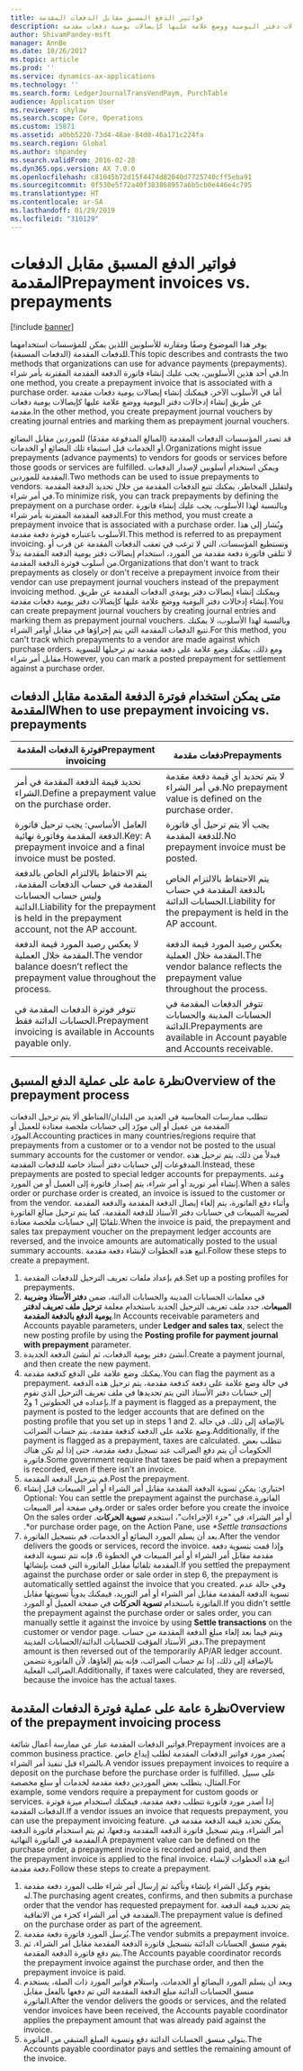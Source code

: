 ```yaml
---
title: فواتير الدفع المسبق مقابل الدفعات المقدمة
description: يوفر هذا الموضوع وصفًا ومقارنة للأسلوبين اللذين يمكن للمؤسسات استخدامهما للدفعات المقدمة (الدفعات المسبقة). في أحد هذين الأسلوبين، يجب عليك إنشاء فاتورة الدفعة المقدمة المقترنة بأمر شراء. أما في الأسلوب الآخر، فيمكنك إنشاء إيصالات يومية دفعات مقدمة عن طريق إنشاء إدخالات دفتر اليومية ووضع علامة عليها كإيصالات يومية دفعات مقدمة.
author: ShivamPandey-msft
manager: AnnBe
ms.date: 10/26/2017
ms.topic: article
ms.prod: ''
ms.service: dynamics-ax-applications
ms.technology: ''
ms.search.form: LedgerJournalTransVendPaym, PurchTable
audience: Application User
ms.reviewer: shylaw
ms.search.scope: Core, Operations
ms.custom: 15871
ms.assetid: a0bb5220-73d4-48ae-84d0-46a171c224fa
ms.search.region: Global
ms.author: shpandey
ms.search.validFrom: 2016-02-28
ms.dyn365.ops.version: AX 7.0.0
ms.openlocfilehash: c81045b72d15f4474d82040d7725740cff5eba91
ms.sourcegitcommit: 0f530e5f72a40f383868957a6b5cb0e446e4c795
ms.translationtype: HT
ms.contentlocale: ar-SA
ms.lasthandoff: 01/29/2019
ms.locfileid: "310129"
---
```

# <a name="prepayment-invoices-vs-prepayments"></a><span data-ttu-id="23cec-105">فواتير الدفع المسبق مقابل الدفعات المقدمة</span><span class="sxs-lookup"><span data-stu-id="23cec-105">Prepayment invoices vs. prepayments</span></span>

[!include [banner](../includes/banner.md)]

<span data-ttu-id="23cec-106">يوفر هذا الموضوع وصفًا ومقارنة للأسلوبين اللذين يمكن للمؤسسات استخدامهما للدفعات المقدمة (الدفعات المسبقة).</span><span class="sxs-lookup"><span data-stu-id="23cec-106">This topic describes and contrasts the two methods that organizations can use for advance payments (prepayments).</span></span> <span data-ttu-id="23cec-107">في أحد هذين الأسلوبين، يجب عليك إنشاء فاتورة الدفعة المقدمة المقترنة بأمر شراء.</span><span class="sxs-lookup"><span data-stu-id="23cec-107">In one method, you create a prepayment invoice that is associated with a purchase order.</span></span> <span data-ttu-id="23cec-108">أما في الأسلوب الآخر، فيمكنك إنشاء إيصالات يومية دفعات مقدمة عن طريق إنشاء إدخالات دفتر اليومية ووضع علامة عليها كإيصالات يومية دفعات مقدمة.</span><span class="sxs-lookup"><span data-stu-id="23cec-108">In the other method, you create prepayment journal vouchers by creating journal entries and marking them as prepayment journal vouchers.</span></span>

<span data-ttu-id="23cec-109">قد تصدر المؤسسات الدفعات المقدمة (المبالغ المدفوعة مقدمًا) للموردين مقابل البضائع أو الخدمات قبل استيفاء تلك البضائع أو الخدمات.</span><span class="sxs-lookup"><span data-stu-id="23cec-109">Organizations might issue prepayments (advance payments) to vendors for goods or services before those goods or services are fulfilled.</span></span> <span data-ttu-id="23cec-110">ويمكن استخدام أسلوبين لإصدار الدفعات المقدمة للموردين.</span><span class="sxs-lookup"><span data-stu-id="23cec-110">Two methods can be used to issue prepayments to vendors.</span></span> <span data-ttu-id="23cec-111">ولتقليل المخاطر، يمكنك تتبع الدفعات المقدمة من خلال تحديد الدفعة المقدمة في أمر شراء.</span><span class="sxs-lookup"><span data-stu-id="23cec-111">To minimize risk, you can track prepayments by defining the prepayment on a purchase order.</span></span> <span data-ttu-id="23cec-112">وبالنسبة لهذا الأسلوب، يجب عليك إنشاء فاتورة الدفعة المقدمة المقترنة بأمر شراء.</span><span class="sxs-lookup"><span data-stu-id="23cec-112">For this method, you must create a prepayment invoice that is associated with a purchase order.</span></span> <span data-ttu-id="23cec-113">ويُشار إلى هذا الأسلوب باعتباره فوترة دفعة مقدمة.</span><span class="sxs-lookup"><span data-stu-id="23cec-113">This method is referred to as prepayment invoicing.</span></span> <span data-ttu-id="23cec-114">وتستطيع المؤسسات، التي لا ترغب في تعقب الدفعات المقدمة عن قرب أو لا تتلقي فاتورة دفعة مقدمة من المورد، استخدام إيصالات دفتر يومية الدفعة المقدمة بدلاً من أسلوب فوترة الدفعة المقدمة.</span><span class="sxs-lookup"><span data-stu-id="23cec-114">Organizations that don't want to track prepayments as closely or don't receive a prepayment invoice from their vendor can use prepayment journal vouchers instead of the prepayment invoicing method.</span></span> <span data-ttu-id="23cec-115">ويمكنك إنشاء إيصالات دفتر يومةي الدفعات المقدمة عن طريق إنشاء إدخالات دفتر اليومية ووضع علامة عليها كإيصالات دفتر يومية دفعات مقدمة.</span><span class="sxs-lookup"><span data-stu-id="23cec-115">You can create prepayment journal vouchers by creating journal entries and marking them as prepayment journal vouchers.</span></span> <span data-ttu-id="23cec-116">وبالنسبة لهذا الأسلوب، لا يمكنك تتبع الدفعات المقدمة التي يتم إجراؤها في مقابل أوامر الشراء.</span><span class="sxs-lookup"><span data-stu-id="23cec-116">For this method, you can't track which prepayments to a vendor are made against which purchase orders.</span></span> <span data-ttu-id="23cec-117">ومع ذلك، يمكنك وضع علامة على دفعة مقدمة تم ترحيلها للتسوية مقابل أمر شراء.</span><span class="sxs-lookup"><span data-stu-id="23cec-117">However, you can mark a posted prepayment for settlement against a purchase order.</span></span>

## <a name="when-to-use-prepayment-invoicing-vs-prepayments"></a><span data-ttu-id="23cec-118">متى يمكن استخدام فوترة الدفعة المقدمة مقابل الدفعات المقدمة</span><span class="sxs-lookup"><span data-stu-id="23cec-118">When to use prepayment invoicing vs. prepayments</span></span>

| <span data-ttu-id="23cec-119">فوترة الدفعات المقدمة</span><span class="sxs-lookup"><span data-stu-id="23cec-119">Prepayment invoicing</span></span>                                                                | <span data-ttu-id="23cec-120">دفعات مقدمة</span><span class="sxs-lookup"><span data-stu-id="23cec-120">Prepayments</span></span>                                                              |
|-------------------------------------------------------------------------------------|--------------------------------------------------------------------------|
| <span data-ttu-id="23cec-121">تحديد قيمة الدفعة المقدمة في أمر الشراء.</span><span class="sxs-lookup"><span data-stu-id="23cec-121">Define a prepayment value on the purchase order.</span></span>                                    | <span data-ttu-id="23cec-122">لا يتم تحديد أي قيمة دفعة مقدمة في أمر الشراء.</span><span class="sxs-lookup"><span data-stu-id="23cec-122">No prepayment value is defined on the purchase order.</span></span>                    |
| <span data-ttu-id="23cec-123">العامل الأساسي: يجب ترحيل فاتورة الدفعة المقدمة وفاتورة نهائية.</span><span class="sxs-lookup"><span data-stu-id="23cec-123">Key: A prepayment invoice and a final invoice must be posted.</span></span>                       | <span data-ttu-id="23cec-124">يجب ألا يتم ترحيل أي فاتورة للدفعة المقدمة.</span><span class="sxs-lookup"><span data-stu-id="23cec-124">No prepayment invoice must be posted.</span></span>                                    |
| <span data-ttu-id="23cec-125">يتم الاحتفاظ بالالتزام الخاص بالدفعة المقدمة في حساب الدفعات المقدمة، وليس حساب الحسابات الدائنة.</span><span class="sxs-lookup"><span data-stu-id="23cec-125">Liability for the prepayment is held in the prepayment account, not the AP account.</span></span> | <span data-ttu-id="23cec-126">يتم الاحتفاظ بالالتزام الخاص بالدفعة المقدمة في حساب الحسابات الدائنة.</span><span class="sxs-lookup"><span data-stu-id="23cec-126">Liability for the prepayment is held in the AP account.</span></span>                  |
| <span data-ttu-id="23cec-127">لا يعكس رصيد المورد قيمة الدفعة المقدمة خلال العملية.</span><span class="sxs-lookup"><span data-stu-id="23cec-127">The vendor balance doesn’t reflect the prepayment value throughout the process.</span></span>     | <span data-ttu-id="23cec-128">يعكس رصيد المورد قيمة الدفعة المقدمة خلال العملية.</span><span class="sxs-lookup"><span data-stu-id="23cec-128">The vendor balance reflects the prepayment value throughout the process.</span></span> |
| <span data-ttu-id="23cec-129">تتوفر فوترة الدفعات المقدمة في الحسابات الدائنة فقط.</span><span class="sxs-lookup"><span data-stu-id="23cec-129">Prepayment invoicing is available in Accounts payable only.</span></span>                         | <span data-ttu-id="23cec-130">تتوفر الدفعات المقدمة في الحسابات المدينة والحسابات الدائنة.</span><span class="sxs-lookup"><span data-stu-id="23cec-130">Prepayments are available in Account payable and Accounts receivable.</span></span>    |

## <a name="overview-of-the-prepayment-process"></a><span data-ttu-id="23cec-131">نظرة عامة على عملية الدفع المسبق</span><span class="sxs-lookup"><span data-stu-id="23cec-131">Overview of the prepayment process</span></span>
<span data-ttu-id="23cec-132">تتطلب ممارسات المحاسبة في العديد من البلدان/المناطق ألا يتم ترحيل الدفعات المقدمة من عميل أو إلى مورّد إلى حسابات ملخصة معتادة للعميل أو المورّد.</span><span class="sxs-lookup"><span data-stu-id="23cec-132">Accounting practices in many countries/regions require that prepayments from a customer or to a vendor not be posted to the usual summary accounts for the customer or vendor.</span></span> <span data-ttu-id="23cec-133">فبدلاً من ذلك، يتم ترحيل هذه المدفوعات إلى حسابات دفتر أستاذ خاصة للدفعات المقدمة.</span><span class="sxs-lookup"><span data-stu-id="23cec-133">Instead, these prepayments are posted to special ledger accounts for prepayments.</span></span> <span data-ttu-id="23cec-134">وعند إنشاء أمر توريد أو أمر شراء، يتم إصدار فاتورة إلى العميل أو من المورد.</span><span class="sxs-lookup"><span data-stu-id="23cec-134">When a sales order or purchase order is created, an invoice is issued to the customer or from the vendor.</span></span> <span data-ttu-id="23cec-135">وأثناء دفع الفاتورة، يتم إلغاء إيصال الدفعة المقدمة والدفعة المقدمة لضريبة المبيعات في حسابات دفتر الأستاذ للدفعة المقدمة، كما يتم ترحيل مبالغ الفاتورة تلقائيًا إلى حسابات ملخصة معتادة.</span><span class="sxs-lookup"><span data-stu-id="23cec-135">When the invoice is paid, the prepayment and sales tax prepayment voucher on the prepayment ledger accounts are reversed, and the invoice amounts are automatically posted to the usual summary accounts.</span></span> <span data-ttu-id="23cec-136">اتبع هذه الخطوات لإنشاء دفعة مقدمة.</span><span class="sxs-lookup"><span data-stu-id="23cec-136">Follow these steps to create a prepayment.</span></span>

1.  <span data-ttu-id="23cec-137">قم بإعداد ملفات تعريف الترحيل للدفعات المقدمة.</span><span class="sxs-lookup"><span data-stu-id="23cec-137">Set up a posting profiles for prepayments.</span></span>
2.  <span data-ttu-id="23cec-138">في معلمات الحسابات المدينة والحسابات الدائنة، ضمن **دفتر الأستاذ وضريبة المبيعات**، حدد ملف تعريف الترحيل الجديد باستخدام معلمة **ترحيل ملف تعريف لدفتر يومية الدفع بالدفعة المقدمة**.</span><span class="sxs-lookup"><span data-stu-id="23cec-138">In Accounts receivable parameters and Accounts payable parameters, under **Ledger and sales tax**, select the new posting profile by using the **Posting profile for payment journal with prepayment** parameter.</span></span>
3.  <span data-ttu-id="23cec-139">أنشئ دفتر يومية الدفعات، ثم أنشئ الدفعة الجديدة.</span><span class="sxs-lookup"><span data-stu-id="23cec-139">Create a payment journal, and then create the new payment.</span></span>
4.  <span data-ttu-id="23cec-140">يمكنك وضع علامة على الدفع كدفعة مقدمة.</span><span class="sxs-lookup"><span data-stu-id="23cec-140">You can flag the payment as a prepayment.</span></span> <span data-ttu-id="23cec-141">في حالة وضع علامة على دفعة كدفعة مقدمة، يتم ترحيل هذه الدفعة إلى حسابات دفتر الأستاذ التي يتم تحديدها في ملف تعريف الترحيل الذي تقوم بإعداده في الخطوتين 1 و2.</span><span class="sxs-lookup"><span data-stu-id="23cec-141">If a payment is flagged as a prepayment, the payment is posted to the ledger accounts that are defined on the posting profile that you set up in steps 1 and 2.</span></span> <span data-ttu-id="23cec-142">بالإضافة إلى ذلك، في حالة وضع علامة على الدفعة كدفعة مقدمة، يتم حساب الضرائب.</span><span class="sxs-lookup"><span data-stu-id="23cec-142">Additionally, if the payment is flagged as a prepayment, taxes are calculated.</span></span> <span data-ttu-id="23cec-143">تتطلب بعض الحكومات أن يتم دفع الضرائب عند تسجيل دفعة مقدمة، حتى إذا لم تكن هناك فاتورة.</span><span class="sxs-lookup"><span data-stu-id="23cec-143">Some government require that taxes be paid when a prepayment is recorded, even if there isn't an invoice.</span></span>
5.  <span data-ttu-id="23cec-144">قم بترحيل الدفعة المقدمة.</span><span class="sxs-lookup"><span data-stu-id="23cec-144">Post the prepayment.</span></span>
6.  <span data-ttu-id="23cec-145">‏‫اختياري: يمكن تسوية الدفعة المقدمة مقابل أمر الشراء أو أمر المبيعات قبل إنشاء الفاتورة.</span><span class="sxs-lookup"><span data-stu-id="23cec-145">Optional: You can settle the prepayment against the purchase order or sales order before you create the invoice.</span></span><span data-ttu-id="23cec-146">وفي صفحة أمر المبيعات أو أمر الشراء، في "جزء الإجراءات"، استخدم **تسوية الحركات**.</span><span class="sxs-lookup"><span data-stu-id="23cec-146"> On the sales order or purchase order page, on the Action Pane, use *\*Settle transactions*\*.</span></span>
7.  <span data-ttu-id="23cec-147">بعد أن يسلم المورد البضائع أو الخدمات، قم بتسجيل الفاتورة.</span><span class="sxs-lookup"><span data-stu-id="23cec-147">After the vendor delivers the goods or services, record the invoice.</span></span> <span data-ttu-id="23cec-148">وإذا قمت بتسوية دفعة مقدمة مقابل أمر الشراء أو أمر المبيعات في الخطوة 6، فإنه تتم تسوية الدفعة المقدمة تلقائياً مقابل الفاتورة التي قمت بإنشائها.</span><span class="sxs-lookup"><span data-stu-id="23cec-148">If you settled the prepayment against the purchase order or sale order in step 6, the prepayment is automatically settled against the invoice that you created.</span></span> <span data-ttu-id="23cec-149">وفي حالة عدم تسوية الدفعة المقدمة مقابل أمر الشراء أو أمر التوريد، فيمكنك يدوياً تسويتها مقابل الفاتورة باستخدام **تسوية الحركات** في صفحة العميل أو المورد.</span><span class="sxs-lookup"><span data-stu-id="23cec-149">If you didn't settle the prepayment against the purchase order or sales order, you can manually settle it against the invoice by using **Settle transactions** on the customer or vendor page.</span></span> <span data-ttu-id="23cec-150">ويتم فيما بعد إلغاء مبلغ الدفعة المقدمة من حساب دفتر الأستاذ المؤقت للحسابات الدائنة/الحسابات المدينة.</span><span class="sxs-lookup"><span data-stu-id="23cec-150">The prepayment amount is then reversed out of the temporarily AP/AR ledger account.</span></span> <span data-ttu-id="23cec-151">بالإضافة إلى ذلك، إذا تم حساب الضرائب، فإنه يتم إلغاؤها، لأن الفاتورة تتضمن الضرائب الفعلية.</span><span class="sxs-lookup"><span data-stu-id="23cec-151">Additionally, if taxes were calculated, they are reversed, because the invoice has the actual taxes.</span></span>

## <a name="overview-of-the-prepayment-invoicing-process"></a><span data-ttu-id="23cec-152">نظرة عامة على عملية فوترة الدفعات المقدمة</span><span class="sxs-lookup"><span data-stu-id="23cec-152">Overview of the prepayment invoicing process</span></span>
<span data-ttu-id="23cec-153">فواتير الدفعات المقدمة عبار عن ممارسة أعمال شائعة.</span><span class="sxs-lookup"><span data-stu-id="23cec-153">Prepayment invoices are a common business practice.</span></span> <span data-ttu-id="23cec-154">يُصدر مورد فواتير الدفعات المقدمة لطلب إيداع خاص بالشراء قبل تنفيذ أمر الشراء.</span><span class="sxs-lookup"><span data-stu-id="23cec-154">A vendor issues prepayment invoices to require a deposit on the purchase before the purchase order is fulfilled.</span></span> <span data-ttu-id="23cec-155">على سبيل المثال، يتطلب بعض الموردين دفعة مقدمة لخدمات أو سلع مخصصة.</span><span class="sxs-lookup"><span data-stu-id="23cec-155">For example, some vendors require a prepayment for custom goods or services.</span></span> <span data-ttu-id="23cec-156">إذا أصدر مورد فاتورة تتطلب دفعة مقدمة، فيمكنك استخدام ميزة فوترة الدفعات المقدمة.</span><span class="sxs-lookup"><span data-stu-id="23cec-156">If a vendor issues an invoice that requests prepayment, you can use the prepayment invoicing feature.</span></span> <span data-ttu-id="23cec-157">يمكن تحديد قيمة الدفعة مقدمة في أمر الشراء، ويتم تسجيل فاتورة الدفعة المقدمة ودفعها، ثم يتم استخدام فاتورة الدفعة المقدمة في الفاتورة النهائية.</span><span class="sxs-lookup"><span data-stu-id="23cec-157">A prepayment value can be defined on the purchase order, a prepayment invoice is recorded and paid, and then the prepayment invoice is applied to the final invoice.</span></span> <span data-ttu-id="23cec-158">اتبع هذه الخطوات لإنشاء دفعة مقدمة.</span><span class="sxs-lookup"><span data-stu-id="23cec-158">Follow these steps to create a prepayment.</span></span>

1.  <span data-ttu-id="23cec-159">يقوم وكيل الشراء بإنشاء وتأكيد ثم إرسال أمر شراء طلب المورد دفعة مقدمة له.</span><span class="sxs-lookup"><span data-stu-id="23cec-159">The purchasing agent creates, confirms, and then submits a purchase order that the vendor has requested prepayment for.</span></span> <span data-ttu-id="23cec-160">يتم تحديد قيمة الدفعة المقدمة في أمر الشراء كجزء من الاتفاقية.</span><span class="sxs-lookup"><span data-stu-id="23cec-160">The prepayment value is defined on the purchase order as part of the agreement.</span></span>
2.  <span data-ttu-id="23cec-161">يُرسل المورد فاتورة دفعة مقدمة.</span><span class="sxs-lookup"><span data-stu-id="23cec-161">The vendor submits a prepayment invoice.</span></span>
3.  <span data-ttu-id="23cec-162">يقوم منسق الحسابات الدائنة بتسجيل فاتورة الدفعة المقدمة مقابل أمر الشراء، ثم يتم دفع فاتورة الدفعة المقدمة.</span><span class="sxs-lookup"><span data-stu-id="23cec-162">The Accounts payable coordinator records the prepayment invoice against the purchase order, and then the prepayment invoice is paid.</span></span>
4.  <span data-ttu-id="23cec-163">وبعد أن يسلم المورد البضائع أو الخدمات، واستلام فواتير المورد ذات الصلة، يستخدم منسق الحسابات الدائنة مبلغ الدفعة المقدمة التي تم دفعها بالفعل مقابل الفاتورة.</span><span class="sxs-lookup"><span data-stu-id="23cec-163">After the vendor delivers the goods or services, and the related vendor invoices have been received, the Accounts payable coordinator applies the prepayment amount that was already paid against the invoice.</span></span>
5.  <span data-ttu-id="23cec-164">يتولى منسق الحسابات الدائنة دفع وتسوية المبلغ المتبقي من الفاتورة.</span><span class="sxs-lookup"><span data-stu-id="23cec-164">The Accounts payable coordinator pays and settles the remaining amount of the invoice.</span></span>




